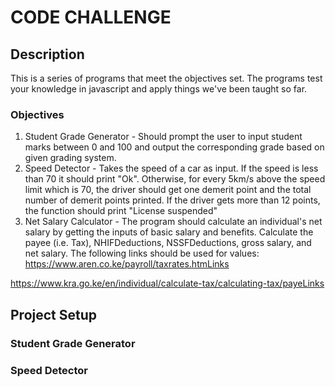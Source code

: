 # CODE CHALLENGE

## Description
This is a series of programs that meet the objectives set. The programs test your knowledge in javascript and apply things we've been taught so far.

### Objectives
1. Student Grade Generator -
Should prompt the user to input student marks between 0 and 100 and output the corresponding grade based on given grading system.
2. Speed Detector -
Takes the speed of a car as input. If the speed is less than 70 it should print "Ok". Otherwise, for every 5km/s above the speed limit which is 70, the driver should get one demerit point and the total number of demerit points printed. If the driver gets more than 12 points, the function should print "License suspended"
3. Net Salary Calculator -
The program should calculate an individual's net salary by getting the inputs of basic salary and benefits. Calculate the payee (i.e. Tax), NHIFDeductions, NSSFDeductions, gross salary, and net salary. The following links should be used for values:
https://www.aren.co.ke/payroll/taxrates.htmLinks

https://www.kra.go.ke/en/individual/calculate-tax/calculating-tax/payeLinks

## Project Setup
### Student Grade Generator


### Speed Detector